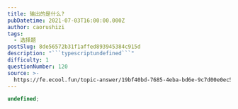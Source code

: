 ```yaml
---
title: 输出的是什么?
pubDatetime: 2021-07-03T16:00:00.000Z
author: caorushizi
tags:
  - 选择题
postSlug: 8de56572b31f1affed893945384c915d
description: "```typescriptundefined```"
difficulty: 1
questionNumber: 120
source: >-
  https://fe.ecool.fun/topic-answer/19bf40bd-7685-4eba-bd6e-9c7d00e0ec55?orderBy=updateTime&order=desc&tagId=32
---
```


```typescript
undefined;
```

